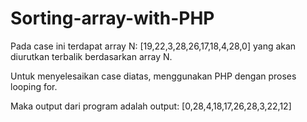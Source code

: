 # Sorting-array-with-PHP
Pada case ini terdapat array N: [19,22,3,28,26,17,18,4,28,0] yang akan diurutkan terbalik berdasarkan array N. 

Untuk menyelesaikan case diatas, menggunakan PHP dengan proses looping for.

Maka output dari program adalah output: [0,28,4,18,17,26,28,3,22,12]
